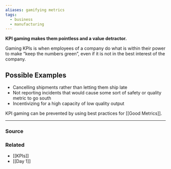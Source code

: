 ```yaml
---
aliases: gamifying metrics
tags:
  - business
  - manufacturing
---
```

**KPI gaming makes them pointless and a value detractor.**

Gaming KPIs is when employees of a company do what is within their power to make “keep the numbers green”, even if it is not in the best interest of the company. 

## Possible Examples

- Cancelling shipments rather than letting them ship late
- Not reporting incidents that would cause some sort of safety or quality metric to go south
- Incentivizing for a high capacity of low quality output

KPI gaming can be prevented by using best practices for [[Good Metrics]].

---

### Source


### Related
- [[KPIs]]
- [[Day 1]]